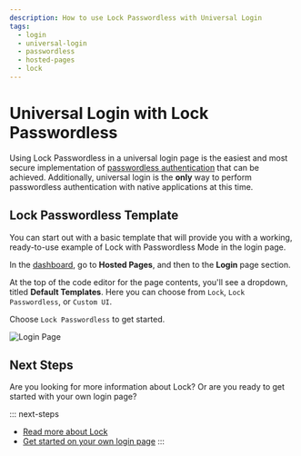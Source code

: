 ```yaml
---
description: How to use Lock Passwordless with Universal Login
tags:
  - login
  - universal-login
  - passwordless
  - hosted-pages
  - lock
---
```

# Universal Login with Lock Passwordless

Using Lock Passwordless in a universal login page is the easiest and most secure implementation of [passwordless authentication](/connections/passwordless) that can be achieved. Additionally, universal login is the **only** way to perform passwordless authentication with native applications at this time.

## Lock Passwordless Template

You can start out with a basic template that will provide you with a working, ready-to-use example of Lock with Passwordless Mode in the login page. 

In the [dashboard](${manage_url}), go to **Hosted Pages**, and then to the **Login** page section. 

At the top of the code editor for the page contents, you'll see a dropdown, titled **Default Templates**. Here you can choose from `Lock`, `Lock Passwordless`, or `Custom UI`. 

Choose `Lock Passwordless` to get started.

![Login Page](/media/articles/hosted-pages/hlp-lock-passwordless.png)

## Next Steps

Are you looking for more information about Lock? Or are you ready to get started with your own login page?

::: next-steps
* [Read more about Lock](/libraries/lock)
* [Get started on your own login page](${manage_url}/#/login_page)
:::
